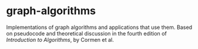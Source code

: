 # graph-algorithms

Implementations of graph algorithms and applications that use them.
Based on pseudocode and theoretical discussion in the fourth edition
of *Introduction to Algorithms*, by Cormen et al.
